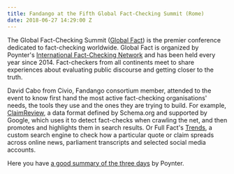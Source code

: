 ```yaml
---
title: Fandango at the Fifth Global Fact-Checking Summit (Rome)
date: 2018-06-27 14:29:00 Z
---
```


The Global Fact-Checking Summit ([Global Fact](https://gfworkshops.org)) is the premier conference dedicated to fact-checking worldwide. Global Fact is organized by Poynter's [International Fact-Checking Network](https://www.poynter.org/channels/fact-checking) and has been held every year since 2014. Fact-checkers from all continents meet to share experiences about evaluating public discourse and getting closer to the truth. 

David Cabo from Civio, Fandango consortium member, attended to the event to know first hand the most active fact-checking organisations' needs, the tools they use and the ones they are trying to build. For example, [ClaimReview](https://schema.org/ClaimReview), a data format defined by Schema.org and supported by Google, which uses it to detect fact-checks when crawling the net, and then promotes and highlights them in search results. Or Full Fact's [Trends](https://fullfact.org/automated), a custom search engine to check how a particular quote or claim spreads across online news, parliament transcripts and selected social media accounts. 

Here you have [a good summary of the three days](https://www.poynter.org/news/icymi-here-are-all-notes-you-need-global-fact-5) by Poynter.